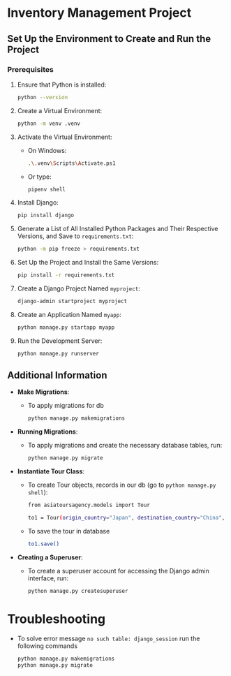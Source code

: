 # Inventory Management Project

## Set Up the Environment to Create and Run the Project

### Prerequisites

1. Ensure that Python is installed:
    ```sh
    python --version
    ```

2. Create a Virtual Environment:
    ```sh
    python -m venv .venv
    ```

3. Activate the Virtual Environment:
    - On Windows:
      ```sh
      .\.venv\Scripts\Activate.ps1
      ```
    - Or type:
      ```sh
      pipenv shell
      ```

4. Install Django:
    ```sh
    pip install django
    ```

5. Generate a List of All Installed Python Packages and Their Respective Versions, and Save to `requirements.txt`:
    ```sh
    python -m pip freeze > requirements.txt
    ```

6. Set Up the Project and Install the Same Versions:
    ```sh
    pip install -r requirements.txt
    ```

7. Create a Django Project Named `myproject`:
    ```sh
    django-admin startproject myproject
    ```

8. Create an Application Named `myapp`:
    ```sh
    python manage.py startapp myapp
    ```

9. Run the Development Server:
    ```sh
    python manage.py runserver
    ```

## Additional Information

- **Make Migrations**:
  - To apply migrations for db
    ```sh
    python manage.py makemigrations
    ```

- **Running Migrations**:
  - To apply migrations and create the necessary database tables, run:
    ```sh
    python manage.py migrate
    ```

- **Instantiate Tour Class**:
  - To create Tour objects, records in our db (go to `python manage.py shell`):
    ```sh
    from asiatoursagency.models import Tour

    to1 = Tour(origin_country="Japan", destination_country="China", number_of_nights=10, price=1500)
    ```
  - To save the tour in database
    ```sh
    to1.save()
    ```

- **Creating a Superuser**:
  - To create a superuser account for accessing the Django admin interface, run:
    ```sh
    python manage.py createsuperuser
    ```

# Troubleshooting

- To solve error message `no such table: django_session` run the following commands
  ```sh
  python manage.py makemigrations
  python manage.py migrate
  ```
